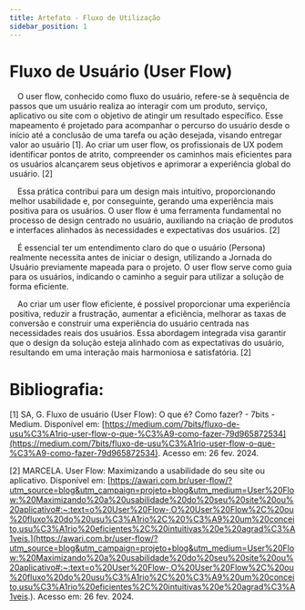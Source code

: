 ```yaml
---
title: Artefato - Fluxo de Utilização
sidebar_position: 1
---
```

# Fluxo de Usuário (User Flow)

&emsp;O user flow, conhecido como fluxo do usuário, refere-se à sequência de passos que um usuário realiza ao interagir com um produto, serviço, aplicativo ou site com o objetivo de atingir um resultado específico. Esse mapeamento é projetado para acompanhar o percurso do usuário desde o início até a conclusão de uma tarefa ou ação desejada, visando entregar valor ao usuário [1]. Ao criar um user flow, os profissionais de UX podem identificar pontos de atrito, compreender os caminhos mais eficientes para os usuários alcançarem seus objetivos e aprimorar a experiência global do usuário. [2]

&emsp;Essa prática contribui para um design mais intuitivo, proporcionando melhor usabilidade e, por conseguinte, gerando uma experiência mais positiva para os usuários. O user flow é uma ferramenta fundamental no processo de design centrado no usuário, auxiliando na criação de produtos e interfaces alinhados às necessidades e expectativas dos usuários. [2]

&emsp;É essencial ter um entendimento claro do que o usuário (Persona) realmente necessita antes de iniciar o design, utilizando a Jornada do Usuário previamente mapeada para o projeto. O user flow serve como guia para os usuários, indicando o caminho a seguir para utilizar a solução de forma eficiente.

&emsp;Ao criar um user flow eficiente, é possível proporcionar uma experiência positiva, reduzir a frustração, aumentar a eficiência, melhorar as taxas de conversão e construir uma experiência do usuário centrada nas necessidades reais dos usuários. Essa abordagem integrada visa garantir que o design da solução esteja alinhado com as expectativas do usuário, resultando em uma interação mais harmoniosa e satisfatória. [2]

# Bibliografia:
[1] SA, G. Fluxo de usuário (User Flow): O que é? Como fazer? - 7bits - Medium. Disponível em: [https://medium.com/7bits/fluxo-de-usu%C3%A1rio-user-flow-o-que-%C3%A9-como-fazer-79d965872534](https://medium.com/7bits/fluxo-de-usu%C3%A1rio-user-flow-o-que-%C3%A9-como-fazer-79d965872534). Acesso em: 26 fev. 2024.

[2] MARCELA. User Flow: Maximizando a usabilidade do seu site ou aplicativo. Disponível em: [https://awari.com.br/user-flow/?utm_source=blog&utm_campaign=projeto+blog&utm_medium=User%20Flow:%20Maximizando%20a%20usabilidade%20do%20seu%20site%20ou%20aplicativo#:~:text=o%20User%20Flow-,O%20User%20Flow%2C%20ou%20fluxo%20do%20usu%C3%A1rio%2C%20%C3%A9%20um%20conceito,usu%C3%A1rio%20eficientes%2C%20intuitivas%20e%20agrad%C3%A1veis.](https://awari.com.br/user-flow/?utm_source=blog&utm_campaign=projeto+blog&utm_medium=User%20Flow:%20Maximizando%20a%20usabilidade%20do%20seu%20site%20ou%20aplicativo#:~:text=o%20User%20Flow-,O%20User%20Flow%2C%20ou%20fluxo%20do%20usu%C3%A1rio%2C%20%C3%A9%20um%20conceito,usu%C3%A1rio%20eficientes%2C%20intuitivas%20e%20agrad%C3%A1veis.). Acesso em: 26 fev. 2024.
‌

